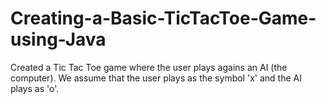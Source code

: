 # Creating-a-Basic-TicTacToe-Game-using-Java
Created a Tic Tac Toe game where the user plays agains an AI (the computer). We assume that the user plays as the symbol 'x' and the AI plays as 'o'.
